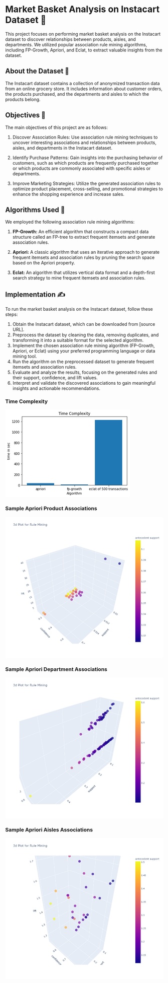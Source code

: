 # Market Basket Analysis on Instacart Dataset 🛒

This project focuses on performing market basket analysis on the Instacart dataset to discover relationships between products, aisles, and departments. We utilized popular association rule mining algorithms, including FP-Growth, Apriori, and Eclat, to extract valuable insights from the dataset.

## About the Dataset 🥗

The Instacart dataset contains a collection of anonymized transaction data from an online grocery store. It includes information about customer orders, the products purchased, and the departments and aisles to which the products belong.

## Objectives 🎯

The main objectives of this project are as follows:

1. Discover Association Rules: Use association rule mining techniques to uncover interesting associations and relationships between products, aisles, and departments in the Instacart dataset.

2. Identify Purchase Patterns: Gain insights into the purchasing behavior of customers, such as which products are frequently purchased together or which products are commonly associated with specific aisles or departments.

3. Improve Marketing Strategies: Utilize the generated association rules to optimize product placement, cross-selling, and promotional strategies to enhance the shopping experience and increase sales.

## Algorithms Used 💭

We employed the following association rule mining algorithms:

1. **FP-Growth:** An efficient algorithm that constructs a compact data structure called an FP-tree to extract frequent itemsets and generate association rules.

2. **Apriori:** A classic algorithm that uses an iterative approach to generate frequent itemsets and association rules by pruning the search space based on the Apriori property.

3. **Eclat:** An algorithm that utilizes vertical data format and a depth-first search strategy to mine frequent itemsets and association rules.

## Implementation ✍️

To run the market basket analysis on the Instacart dataset, follow these steps:

1. Obtain the Instacart dataset, which can be downloaded from [source URL].
2. Preprocess the dataset by cleaning the data, removing duplicates, and transforming it into a suitable format for the selected algorithm.
3. Implement the chosen association rule mining algorithm (FP-Growth, Apriori, or Eclat) using your preferred programming language or data mining tool.
4. Run the algorithm on the preprocessed dataset to generate frequent itemsets and association rules.
5. Evaluate and analyze the results, focusing on the generated rules and their support, confidence, and lift values.
6. Interpret and validate the discovered associations to gain meaningful insights and actionable recommendations.

### Time Complexity
![Image Name](output_time.png)
### Sample Apriori Product Associations
![Image Name](product_plot.png)
### Sample Apriori Department Associations
![Image Name](dep_plot.png)
### Sample Apriori Aisles Associations
![Image Name](aisle_plot.png)


